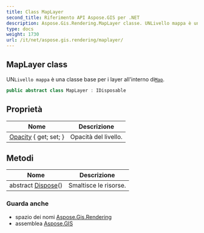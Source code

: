 ```yaml
---
title: Class MapLayer
second_title: Riferimento API Aspose.GIS per .NET
description: Aspose.Gis.Rendering.MapLayer classe. UNLivello mappa è una classe base per i layer allinterno diMap.
type: docs
weight: 1730
url: /it/net/aspose.gis.rendering/maplayer/
---
```

## MapLayer class

UN`Livello mappa` è una classe base per i layer all'interno di[`Map`](../map/).

```csharp
public abstract class MapLayer : IDisposable
```

## Proprietà

| Nome | Descrizione |
| --- | --- |
| [Opacity](../../aspose.gis.rendering/maplayer/opacity/) { get; set; } | Opacità del livello. |

## Metodi

| Nome | Descrizione |
| --- | --- |
| abstract [Dispose](../../aspose.gis.rendering/maplayer/dispose/)() | Smaltisce le risorse. |

### Guarda anche

* spazio dei nomi [Aspose.Gis.Rendering](../../aspose.gis.rendering/)
* assemblea [Aspose.GIS](../../)


